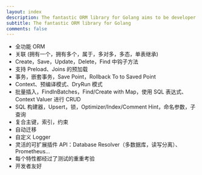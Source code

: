 ```yaml
---
layout: index
description: The fantastic ORM library for Golang aims to be developer friendly.
subtitle: The fantastic ORM library for Golang
comments: false
---
```


* <i class="fa fa-rocket" aria-hidden="true"></i> 全功能 ORM
* <i class="fa fa-rocket" aria-hidden="true"></i> 关联 (拥有一个，拥有多个，属于，多对多，多态，单表继承)
* <i class="fa fa-rocket" aria-hidden="true"></i> Create，Save，Update，Delete，Find 中钩子方法
* <i class="fa fa-rocket" aria-hidden="true"></i> 支持 Preload、Joins 的预加载
* <i class="fa fa-rocket" aria-hidden="true"></i> 事务，嵌套事务，Save Point，Rollback To to Saved Point
* <i class="fa fa-rocket" aria-hidden="true"></i> Context、预编译模式、DryRun 模式
* <i class="fa fa-rocket" aria-hidden="true"></i> 批量插入，FindInBatches，Find/Create with Map，使用 SQL 表达式、Context Valuer 进行 CRUD
* <i class="fa fa-rocket" aria-hidden="true"></i> SQL 构建器，Upsert，锁，Optimizer/Index/Comment Hint，命名参数，子查询
* <i class="fa fa-rocket" aria-hidden="true"></i> 复合主键，索引，约束
* <i class="fa fa-rocket" aria-hidden="true"></i> 自动迁移
* <i class="fa fa-rocket" aria-hidden="true"></i> 自定义 Logger
* <i class="fa fa-rocket" aria-hidden="true"></i> 灵活的可扩展插件 API：Database Resolver（多数据库，读写分离）、Prometheus...
* <i class="fa fa-rocket" aria-hidden="true"></i> 每个特性都经过了测试的重重考验
* <i class="fa fa-rocket" aria-hidden="true"></i> 开发者友好
